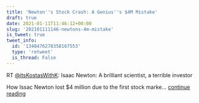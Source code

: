 ```yaml
---
title: 'Newton''s Stock Crash: A Genius''s $4M Mistake'
draft: true
date: 2021-01-11T11:46:12+00:00
slug: '202101111146-newtons-4m-mistake'
is_tweet: true
tweet_info:
  id: '1348476278358167553'
  type: 'retweet'
  is_thread: False
---
```




RT [@itsKostasWithK](https://x.com/itsKostasWithK): Isaac Newton: A brilliant scientist, a terrible investor

How Issac Newton lost $4 million due to the first stock marke… [continue reading](https://x.com/sytelus/status/1348476278358167553)

